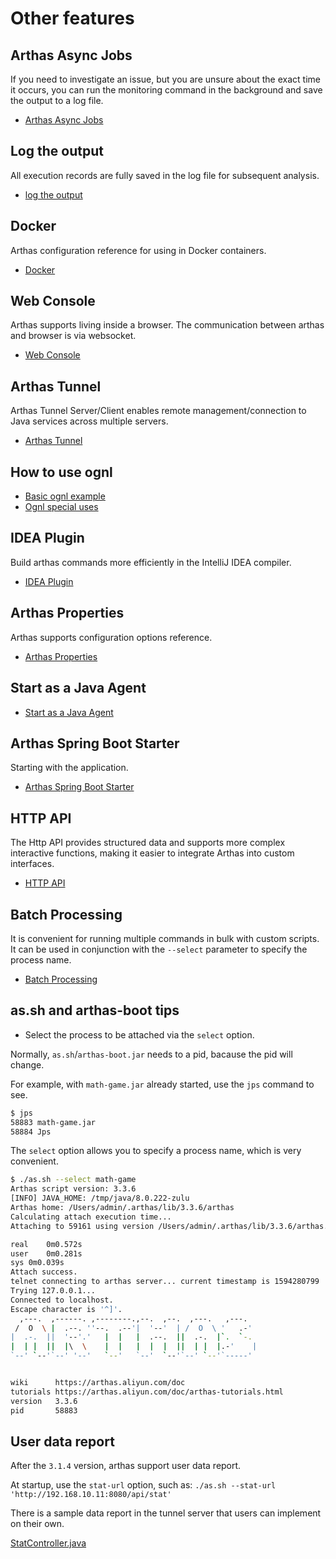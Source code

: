 # Other features

## Arthas Async Jobs

If you need to investigate an issue, but you are unsure about the exact time it occurs, you can run the monitoring command in the background and save the output to a log file.

- [Arthas Async Jobs](async.md)

## Log the output

All execution records are fully saved in the log file for subsequent analysis.

- [log the output](save-log.md)

## Docker

Arthas configuration reference for using in Docker containers.

- [Docker](docker.md)

## Web Console

Arthas supports living inside a browser. The communication between arthas and browser is via websocket.

- [Web Console](web-console.md)

## Arthas Tunnel

Arthas Tunnel Server/Client enables remote management/connection to Java services across multiple servers.

- [Arthas Tunnel](tunnel.md)

## How to use ognl

- [Basic ognl example](https://github.com/alibaba/arthas/issues/11)
- [Ognl special uses](https://github.com/alibaba/arthas/issues/71)

## IDEA Plugin

Build arthas commands more efficiently in the IntelliJ IDEA compiler.

- [IDEA Plugin](idea-plugin.md)

## Arthas Properties

Arthas supports configuration options reference.

- [Arthas Properties](arthas-properties.md)

## Start as a Java Agent

- [Start as a Java Agent](agent.md)

## Arthas Spring Boot Starter

Starting with the application.

- [Arthas Spring Boot Starter](spring-boot-starter.md)

## HTTP API

The Http API provides structured data and supports more complex interactive functions, making it easier to integrate Arthas into custom interfaces.

- [HTTP API](http-api.md)

## Batch Processing

It is convenient for running multiple commands in bulk with custom scripts. It can be used in conjunction with the `--select` parameter to specify the process name.

- [Batch Processing](batch-support.md)

## as.sh and arthas-boot tips

- Select the process to be attached via the `select` option.

Normally, `as.sh`/`arthas-boot.jar` needs to a pid, bacause the pid will change.

For example, with `math-game.jar` already started, use the `jps` command to see.

```bash
$ jps
58883 math-game.jar
58884 Jps
```

The `select` option allows you to specify a process name, which is very convenient.

```bash
$ ./as.sh --select math-game
Arthas script version: 3.3.6
[INFO] JAVA_HOME: /tmp/java/8.0.222-zulu
Arthas home: /Users/admin/.arthas/lib/3.3.6/arthas
Calculating attach execution time...
Attaching to 59161 using version /Users/admin/.arthas/lib/3.3.6/arthas...

real	0m0.572s
user	0m0.281s
sys	0m0.039s
Attach success.
telnet connecting to arthas server... current timestamp is 1594280799
Trying 127.0.0.1...
Connected to localhost.
Escape character is '^]'.
  ,---.  ,------. ,--------.,--.  ,--.  ,---.   ,---.
 /  O  \ |  .--. ''--.  .--'|  '--'  | /  O  \ '   .-'
|  .-.  ||  '--'.'   |  |   |  .--.  ||  .-.  |`.  `-.
|  | |  ||  |\  \    |  |   |  |  |  ||  | |  |.-'    |
`--' `--'`--' '--'   `--'   `--'  `--'`--' `--'`-----'


wiki      https://arthas.aliyun.com/doc
tutorials https://arthas.aliyun.com/doc/arthas-tutorials.html
version   3.3.6
pid       58883
```

## User data report

After the `3.1.4` version, arthas support user data report.

At startup, use the `stat-url` option, such as: `./as.sh --stat-url 'http://192.168.10.11:8080/api/stat'`

There is a sample data report in the tunnel server that users can implement on their own.

[StatController.java](https://github.com/alibaba/arthas/blob/master/tunnel-server/src/main/java/com/alibaba/arthas/tunnel/server/app/web/StatController.java)
